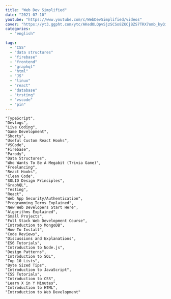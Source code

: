 ```yaml
---
title: "Web Dev Simplified"
date: "2021-07-10"
youtube: "https://www.youtube.com/c/WebDevSimplified/videos"
cover: "https://yt3.ggpht.com/ytc/AKedOLQpvSjzSCSo8ZKCjBZS7TRX7omb_kyQirh2zgEY=s88-c-k-c0x00ffffff-no-rj"
categories:
  - "english"

tags:
  - "CSS"
  - "data structures"
  - "firebase"
  - "frontend"
  - "graphql"
  - "html"
  - "JS"
  - "linux"
  - "react"
  - "database"
  - "trsting"
  - "vscode"
  - "pin"
---
```



    "TypeScript",
    "Devlogs",
    "Live Coding",
    "Game Development",
    "Shorts",
    "Useful Custom React Hooks",
    "VSCode",
    "Firebase",
    "Parody",
    "Data Structures",
    "Who Wants To Be A Megabit (Trivia Game)",
    "Freelancing",
    "React Hooks",
    "Clean Code",
    "SOLID Design Principles",
    "GraphQL",
    "Testing",
    "React",
    "Web App Security/Authentication",
    "Programming Terms Explained",
    "New Web Developers Start Here",
    "Algorithms Explained",
    "Small Projects",
    "Full Stack Web Development Course",
    "Introduction to MongoDB",
    "How To Install",
    "Code Reviews",
    "Discussions and Explanations",
    "ES6 Tutorials",
    "Introduction to Node.js",
    "Design Patterns",
    "Introduction to SQL",
    "Top 10 Lists",
    "Byte Sized Tips",
    "Introduction to JavaScript",
    "CSS Tutorials",
    "Introduction to CSS",
    "Learn X in Y Minutes",
    "Introduction to HTML",
    "Introduction to Web Development"